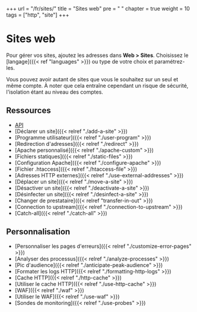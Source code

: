 +++
url = "/fr/sites/"
title = "Sites web"
pre = "<i class='fas fa-globe'></i>&nbsp;"
chapter = true
weight = 10
tags = ["http", "site"]
+++

# Sites web

Pour gérer vos sites, ajoutez les adresses dans **Web > Sites**. Choisissez le [langage]({{< ref "languages" >}}) ou type de votre choix et paramétrez-les.

Vous pouvez avoir autant de sites que vous le souhaitez sur un seul et même compte. À noter que cela entraîne cependant un risque de sécurité, l'isolation étant au niveau des comptes.

## Ressources

- [API](https://api.alwaysdata.com/v1/site/doc/)
- [Déclarer un site]({{< relref "./add-a-site" >}})
- [Programme utilisateur]({{< relref "./user-program" >}})
- [Redirection d'adresses]({{< relref "./redirect" >}})
- [Apache personnalisé]({{< relref "./apache-custom" >}})
- [Fichiers statiques]({{< relref "./static-files" >}})
- [Configuration Apache]({{< relref "./configure-apache" >}})
- [Fichier .htaccess]({{< relref "./htaccess-file" >}})
- [Adresses HTTP externes]({{< relref "./use-external-addresses" >}})
- [Déplacer un site]({{< relref "./move-a-site" >}})
- [Désactiver un site]({{< relref "./deactivate-a-site" >}})
- [Désinfecter un site]({{< relref "./desinfect-a-site" >}})
- [Changer de prestataire]({{< relref "transfer-in-out" >}})
- [Connection to upstream]({{< relref "./connection-to-upstream" >}})
- [Catch-all]({{< relref "./catch-all" >}})

## Personnalisation

- [Personnaliser les pages d'erreurs]({{< relref "./customize-error-pages" >}})
- [Analyser des processus]({{< relref "./analyze-processes" >}})
- [Pic d'audience]({{< relref "./anticipate-peak-audience" >}})
- [Formater les logs HTTP]({{< relref "./formatting-http-logs" >}})
- [Cache HTTP]({{< relref "./http-cache" >}})
- [Utiliser le cache HTTP]({{< relref "./use-http-cache" >}})
- [WAF]({{< relref "./waf" >}})
- [Utiliser le WAF]({{< relref "./use-waf" >}})
- [Sondes de monitoring]({{< relref "./use-probes" >}})


